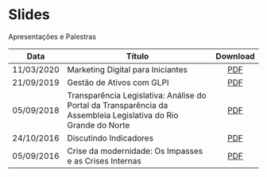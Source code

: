 # Slides

Apresentações e Palestras

| Data       | Título                            | Download                                     |
| ---------- | --------------------------------- |:--------------------------------------------:|
| 11/03/2020 | Marketing Digital para Iniciantes | [PDF](MarketingDigital/MarketingDigital.pdf) |
| 21/09/2019 | Gestão de Ativos com GLPI         | [PDF](GLPI/GLPI.pdf)                         |
| 05/09/2018 | Transparência Legislativa: Análise do Portal da Transparência da Assembleia Legislativa do Rio Grande do Norte         | [PDF](Transparencia_Legislativa/defesa.pdf)                       |
| 24/10/2016 | Discutindo Indicadores            | [PDF](Indicadores/Indicadores.pdf)           |
| 05/09/2016 | Crise da modernidade: Os Impasses e as Crises Internas             | [PDF](CriseModernidade/crise.pdf)            |